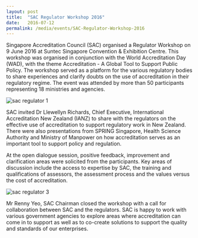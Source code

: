 ```yaml
---
layout: post
title:  "SAC Regulator Workshop 2016"
date:   2016-07-12
permalink: /media/events/SAC-Regulator-Workshop-2016
---
```


Singapore Accreditation Council (SAC) organised a Regulator Workshop on 9 June 2016 at Suntec Singapore Convention & Exhibition Centre. This workshop was organised in conjunction with the World Accreditation Day (WAD), with the theme Accreditation - A Global Tool to Support Public Policy. The workshop served as a platform for the various regulatory bodies to share experiences and clarify doubts on the use of accreditation in their regulatory regime. The event was attended by more than 50 participants representing 18 ministries and agencies.

![sac regulator 1](/images/press-release/photos/SAC-Regulator-Workshop-2016-1.png)

SAC invited Dr Llewellyn Richards, Chief Executive, International Accreditation New Zealand (IANZ) to share with the regulators on the effective use of accreditation to support regulatory work in New Zealand. There were also presentations from SPRING Singapore, Health Science Authority and Ministry of Manpower on how accreditation serves as an important tool to support policy and regulation.

At the open dialogue session, positive feedback, improvement and clarification areas were solicited from the participants. Key areas of discussion include the access to expertise by SAC, the training and qualifications of assessors, the assessment process and the values versus the cost of accreditation.

![sac regulator 3](/images/press-release/photos/SAC-Regulator-Workshop-2016-3.png)

Mr Renny Yeo, SAC Chairman closed the workshop with a call for collaboration between SAC and the regulators. SAC is happy to work with various government agencies to explore areas where accreditation can come in to support as well as to co-create solutions to support the quality and standards of our enterprises.

